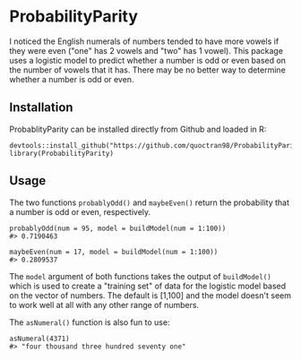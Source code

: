 # ProbabilityParity
I noticed the English numerals of numbers tended to have more vowels if they were even ("one" has 2 vowels and "two" has 1 vowel). This package uses a logistic model to predict whether a number is odd or even based on the number of vowels that it has. There may be no better way to determine whether a number is odd or even.

## Installation

ProbablityParity can be installed directly from Github and loaded in R:

```
devtools::install_github("https://github.com/quoctran98/ProbabilityParity.git")
library(ProbabilityParity)
```

## Usage

The two functions ```probablyOdd()``` and ```maybeEven()``` return the probability that a number is odd or even, respectively.

``` 
probablyOdd(num = 95, model = buildModel(num = 1:100))
#> 0.7190463
```
```
maybeEven(num = 17, model = buildModel(num = 1:100))
#> 0.2809537
```

The ```model``` argument of both functions takes the output of ```buildModel()``` which is used to create a "training set" of data for the logistic model based on the vector of numbers. The default is [1,100] and the model doesn't seem to work well at all with any other range of numbers.

The ```asNumeral()``` function is also fun to use:

```
asNumeral(4371)
#> "four thousand three hundred seventy one"
```
